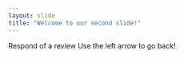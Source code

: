 ```yaml
---
layout: slide
title: "Welcome to our second slide!"
---
```

Respond of a review
Use the left arrow to go back!
